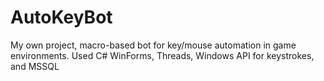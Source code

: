 # AutoKeyBot
My own project, macro-based bot for key/mouse automation in game environments. Used C# WinForms, Threads, Windows API for keystrokes, and MSSQL
